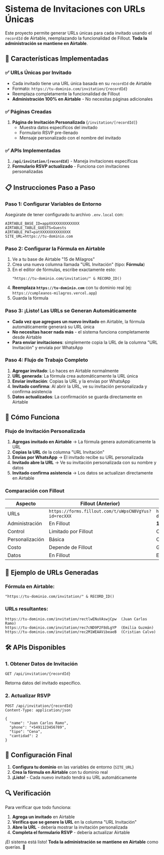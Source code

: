 # Sistema de Invitaciones con URLs Únicas

Este proyecto permite generar URLs únicas para cada invitado usando el `recordId` de Airtable, reemplazando la funcionalidad de Fillout. **Toda la administración se mantiene en Airtable**.

## 🚀 Características Implementadas

### ✅ URLs Únicas por Invitado
- Cada invitado tiene una URL única basada en su `recordId` de Airtable
- Formato: `https://tu-dominio.com/invitation/{recordId}`
- Reemplaza completamente la funcionalidad de Fillout
- **Administración 100% en Airtable** - No necesitas páginas adicionales

### ✅ Páginas Creadas
1. **Página de Invitación Personalizada** (`/invitation/[recordId]`)
   - Muestra datos específicos del invitado
   - Formulario RSVP pre-llenado
   - Mensaje personalizado con el nombre del invitado

### ✅ APIs Implementadas
1. **`/api/invitation/[recordId]`** - Maneja invitaciones específicas
2. **Formulario RSVP actualizado** - Funciona con invitaciones personalizadas

## 📋 Instrucciones Paso a Paso

### Paso 1: Configurar Variables de Entorno
Asegúrate de tener configurado tu archivo `.env.local` con:
```env
AIRTABLE_BASE_ID=appXXXXXXXXXXXXXX
AIRTABLE_TABLE_GUESTS=Guests
AIRTABLE_PAT=patXXXXXXXXXXXXXX
SITE_URL=https://tu-dominio.com
```

### Paso 2: Configurar la Fórmula en Airtable
1. Ve a tu base de Airtable "15 de Milagros"
2. Crea una nueva columna llamada "URL Invitación" (tipo: **Fórmula**)
3. En el editor de fórmulas, escribe exactamente esto:
   ```
   "https://tu-dominio.com/invitation/" & RECORD_ID()
   ```
4. **Reemplaza `https://tu-dominio.com`** con tu dominio real (ej: `https://cumpleanos-milagros.vercel.app`)
5. Guarda la fórmula

### Paso 3: ¡Listo! Las URLs se Generan Automáticamente
- **Cada vez que agregues un nuevo invitado** en Airtable, la fórmula automáticamente generará su URL única
- **No necesitas hacer nada más** - el sistema funciona completamente desde Airtable
- **Para enviar invitaciones**: simplemente copia la URL de la columna "URL Invitación" y envíala por WhatsApp

### Paso 4: Flujo de Trabajo Completo
1. **Agregar invitado**: Lo haces en Airtable normalmente
2. **URL generada**: La fórmula crea automáticamente la URL única
3. **Enviar invitación**: Copias la URL y la envías por WhatsApp
4. **Invitado confirma**: Al abrir la URL, ve su invitación personalizada y confirma asistencia
5. **Datos actualizados**: La confirmación se guarda directamente en Airtable

## 🔧 Cómo Funciona

### Flujo de Invitación Personalizada
1. **Agregas invitado en Airtable** → La fórmula genera automáticamente la URL
2. **Copias la URL** de la columna "URL Invitación" 
3. **Envías por WhatsApp** → El invitado recibe su URL personalizada
4. **Invitado abre la URL** → Ve su invitación personalizada con su nombre y datos
5. **Invitado confirma asistencia** → Los datos se actualizan directamente en Airtable

### Comparación con Fillout
| Aspecto | Fillout (Anterior) | Sistema Actual |
|--------|------------------|----------------|
| URLs | `https://forms.fillout.com/t/uWpsCN8VgYus?id=recXXX` | `https://tu-dominio.com/invitation/recXXX` |
| Administración | En Fillout | **100% en Airtable** |
| Control | Limitado por Fillout | Control total |
| Personalización | Básica | Completa |
| Costo | Depende de Fillout | Gratis |
| Datos | En Fillout | En tu Airtable |

## 📱 Ejemplo de URLs Generadas

### Fórmula en Airtable:
```
"https://tu-dominio.com/invitation/" & RECORD_ID()
```

### URLs resultantes:
```
https://tu-dominio.com/invitation/rectlwENuVAswjCpw  (Juan Carlos Ramo)
https://tu-dominio.com/invitation/rec7cND9P2F8dLgYP  (Emilia Guzmán)
https://tu-dominio.com/invitation/rec2M1WEAAVibeaeB  (Cristian Calvo)
```

## 🛠️ APIs Disponibles

### 1. Obtener Datos de Invitación
```http
GET /api/invitation/{recordId}
```
Retorna datos del invitado específico.

### 2. Actualizar RSVP
```http
POST /api/invitation/{recordId}
Content-Type: application/json

{
  "name": "Juan Carlos Ramo",
  "phone": "+5491123456789",
  "tipo": "Cena",
  "cantidad": 2
}
```

## 🎯 Configuración Final

1. **Configura tu dominio** en las variables de entorno (`SITE_URL`)
2. **Crea la fórmula en Airtable** con tu dominio real
3. **¡Listo!** - Cada nuevo invitado tendrá su URL automáticamente

## 🔍 Verificación

Para verificar que todo funciona:
1. **Agrega un invitado** en Airtable
2. **Verifica que se genere la URL** en la columna "URL Invitación"
3. **Abre la URL** - debería mostrar la invitación personalizada
4. **Completa el formulario RSVP** - debería actualizar Airtable

¡El sistema está listo! **Toda la administración se mantiene en Airtable** como querías. 🎉

